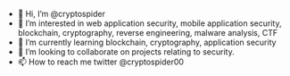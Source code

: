 - 👋 Hi, I’m @cryptospider
- 👀 I’m interested in web application security, mobile application security, blockchain, cryptography, reverse engineering, malware analysis, CTF
- 🌱 I’m currently learning blockchain, cryptography, application security
- 💞️ I’m looking to collaborate on projects relating to security.
- 📫 How to reach me twitter @cryptospider00

<!---
cryptospider/cryptospider is a ✨ special ✨ repository because its `README.md` (this file) appears on your GitHub profile.
You can click the Preview link to take a look at your changes.
--->

